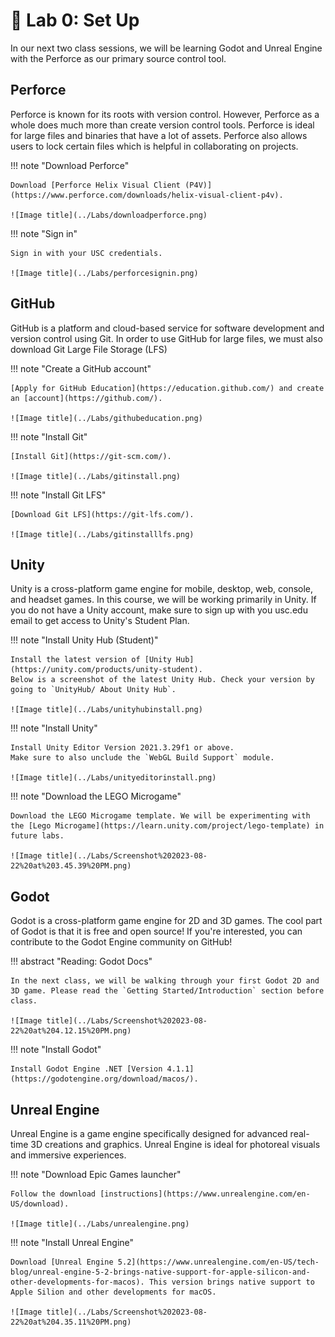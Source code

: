 # 🧰 Lab 0: Set Up

In our next two class sessions, we will be learning Godot and Unreal Engine with the Perforce as our primary source control tool. 

## Perforce
Perforce is known for its roots with version control. However, Perforce as a whole does much more than create version control tools. Perforce is ideal for large files and binaries that have a lot of assets. Perforce also allows users to lock certain files which is helpful in collaborating on projects.

!!! note "Download Perforce"

    Download [Perforce Helix Visual Client (P4V)](https://www.perforce.com/downloads/helix-visual-client-p4v).

    ![Image title](../Labs/downloadperforce.png) 

!!! note "Sign in"

    Sign in with your USC credentials.

    ![Image title](../Labs/perforcesignin.png) 

## GitHub
GitHub is a platform and cloud-based service for software development and version control using Git. In order to use GitHub for large files, we must also download Git Large File Storage (LFS)

!!! note "Create a GitHub account"

    [Apply for GitHub Education](https://education.github.com/) and create an [account](https://github.com/).

    ![Image title](../Labs/githubeducation.png) 

!!! note "Install Git"

    [Install Git](https://git-scm.com/).

    ![Image title](../Labs/gitinstall.png) 

!!! note "Install Git LFS"

    [Download Git LFS](https://git-lfs.com/).

    ![Image title](../Labs/gitinstalllfs.png) 

## Unity
Unity is a cross-platform game engine for mobile, desktop, web, console, and headset games. In this course, we will be working primarily in Unity. If you do not have a Unity account, make sure to sign up with you usc.edu email to get access to Unity's Student Plan.

!!! note "Install Unity Hub (Student)"

    Install the latest version of [Unity Hub](https://unity.com/products/unity-student).
    Below is a screenshot of the latest Unity Hub. Check your version by going to `UnityHub/ About Unity Hub`.

    ![Image title](../Labs/unityhubinstall.png) 

!!! note "Install Unity"

    Install Unity Editor Version 2021.3.29f1 or above.
    Make sure to also unclude the `WebGL Build Support` module.

    ![Image title](../Labs/unityeditorinstall.png) 


!!! note "Download the LEGO Microgame"

    Download the LEGO Microgame template. We will be experimenting with the [Lego Microgame](https://learn.unity.com/project/lego-template) in future labs. 

    ![Image title](../Labs/Screenshot%202023-08-22%20at%203.45.39%20PM.png) 

## Godot
Godot is a cross-platform game engine for 2D and 3D games. The cool part of Godot is that it is free and open source! If you're interested, you can contribute to the Godot Engine community on GitHub!

!!! abstract "Reading: Godot Docs"

    In the next class, we will be walking through your first Godot 2D and 3D game. Please read the `Getting Started/Introduction` section before class.

    ![Image title](../Labs/Screenshot%202023-08-22%20at%204.12.15%20PM.png)

!!! note "Install Godot"

    Install Godot Engine .NET [Version 4.1.1](https://godotengine.org/download/macos/).

## Unreal Engine
Unreal Engine is a game engine specifically designed for advanced real-time 3D creations and graphics. Unreal Engine is ideal for photoreal visuals and immersive experiences. 

!!! note "Download Epic Games launcher"

    Follow the download [instructions](https://www.unrealengine.com/en-US/download).

    ![Image title](../Labs/unrealengine.png)

!!! note "Install Unreal Engine"

    Download [Unreal Engine 5.2](https://www.unrealengine.com/en-US/tech-blog/unreal-engine-5-2-brings-native-support-for-apple-silicon-and-other-developments-for-macos). This version brings native support to Apple Silion and other developments for macOS.
    
    ![Image title](../Labs/Screenshot%202023-08-22%20at%204.35.11%20PM.png)
